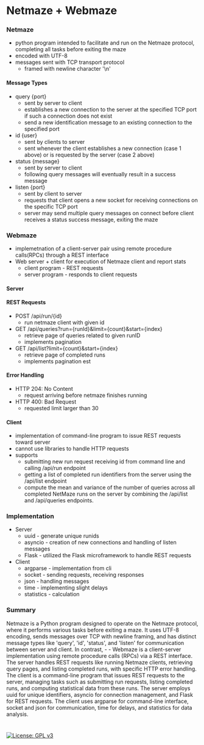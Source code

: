 # Netmaze + Webmaze


### **Netmaze**
- python program intended to facilitate and run on the Netmaze protocol, completing all tasks before exiting the maze
- encoded with UTF-8
- messages sent with TCP transport protocol
    - framed with newline character '\n'


#### Message Types
- query {port}
    - sent by server to client
    - establishes a new connection to the server at the specified TCP port if such a connection does not exist
    - send a new identification message to an existing connection to the specified port
- id {user}
    - sent by clients to server
    - sent whenever the client establishes a new connection (case 1 above) or is requested by the server (case 2 above)
- status {message}
    - sent by server to client
    - following query messages will eventually result in a success message
- listen {port}
    - sent by client to server
    - requests that client opens a new socket for receiving connections on the specific TCP port
    - server may send multiple query messages on connect before client receives a status success message, exiting the maze

### **Webmaze**
- implemetnation of a client-server pair using remote procedure calls(RPCs) through a REST interface
- Web server + client for execution of Netmaze client and report stats
    - client program - REST requests
    - server program - responds to client requests

#### **Server** 

#### REST Requests
- POST /api/run/{id}
    - run netmaze client with given id
- GET /api/queries?run={runId}&limit={count}&start={index}
    - retrieve page of queries related to given runID
    - implements pagination
- GET /api/list?limit={count}&start={index}
    - retrieve page of completed runs
    - implements pagination
est

#### Error Handling
- HTTP 204: No Content
    - request arriving before netmaze finishes running
- HTTP 400: Bad Request
    - requested limit larger than 30

#### **Client** 
- implementation of command-line program to issue REST requests toward server
- cannot use libraries to handle HTTP requests
- supports
    - submitting new run request receiving id from command line and calling /api/run endpoint
    - getting a list of completed run identifiers from the server using the /api/list endpoint
    - compute the mean and variance of the number of queries across all completed NetMaze runs on the server by combining the /api/list and /api/queries endpoints.

### **Implementation**
- Server
    - uuid - generate unique runids
    - asyncio - creation of new connections and handling of listen messages
    - Flask - utilized the Flask microframework to handle REST requests
- Client
    - argparse - implementation from cli
    - socket - sending requests, receiving responses
    - json - handling messages
    - time - implementing slight delays
    - statistics - calculation
### Summary

Netmaze is a Python program designed to operate on the Netmaze protocol, where it performs various tasks before exiting a maze. It uses UTF-8 encoding, sends messages over TCP with newline framing, and has distinct message types like 'query', 'id', 'status', and 'listen' for communication between server and client. In contrast, - - 
Webmaze is a client-server implementation using remote procedure calls (RPCs) via a REST interface. The server handles REST requests like running Netmaze clients, retrieving query pages, and listing completed runs, with specific HTTP error handling. The client is a command-line program that issues REST requests to the server, 
managing tasks such as submitting run requests, listing completed runs, and computing statistical data from these runs. The server employs uuid for unique identifiers, asyncio for connection management, and Flask for REST requests. The client uses argparse for command-line interface, socket and json for communication, time for 
delays, and statistics for data analysis.








#
[![License: GPL v3](https://img.shields.io/badge/License-GPLv3-blue.svg)](https://www.gnu.org/licenses/gpl-3.0)
